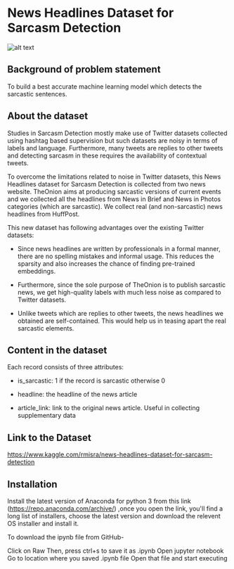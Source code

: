 # News Headlines Dataset for Sarcasm Detection

![alt text](http://i.ytimg.com/vi/mSy5mEcmgwU/maxresdefault.jpg)

## Background of problem statement
To build a best accurate machine learning model which detects the sarcastic sentences.

## About the dataset
Studies in Sarcasm Detection mostly make use of Twitter datasets collected using hashtag based supervision but such datasets are noisy in terms of labels and language. Furthermore, many tweets are replies to other tweets and detecting sarcasm in these requires the availability of contextual tweets.

To overcome the limitations related to noise in Twitter datasets, this News Headlines dataset for Sarcasm Detection is collected from two news website. TheOnion aims at producing sarcastic versions of current events and we collected all the headlines from News in Brief and News in Photos categories (which are sarcastic). We collect real (and non-sarcastic) news headlines from HuffPost.

This new dataset has following advantages over the existing Twitter datasets:

* Since news headlines are written by professionals in a formal manner, there are no spelling mistakes and informal usage. This reduces the sparsity and also increases the chance of finding pre-trained embeddings.

* Furthermore, since the sole purpose of TheOnion is to publish sarcastic news, we get high-quality labels with much less noise as compared to Twitter datasets.

* Unlike tweets which are replies to other tweets, the news headlines we obtained are self-contained. This would help us in teasing apart the real sarcastic elements.

## Content in the dataset
Each record consists of three attributes:

 * is_sarcastic: 1 if the record is sarcastic otherwise 0

 * headline: the headline of the news article

 * article_link: link to the original news article. Useful in collecting supplementary data
 
## Link to the Dataset
https://www.kaggle.com/rmisra/news-headlines-dataset-for-sarcasm-detection

## Installation
Install the latest version of Anaconda for python 3 from this link (https://repo.anaconda.com/archive/) ,once you open the link, you'll find a long list of installers, choose the latest version and download the relevent OS installer and install it.

To download the ipynb file from GitHub-

Click on Raw
Then, press ctrl+s to save it as .ipynb
Open jupyter notebook
Go to location where you saved .ipynb file
Open that file and start executing
